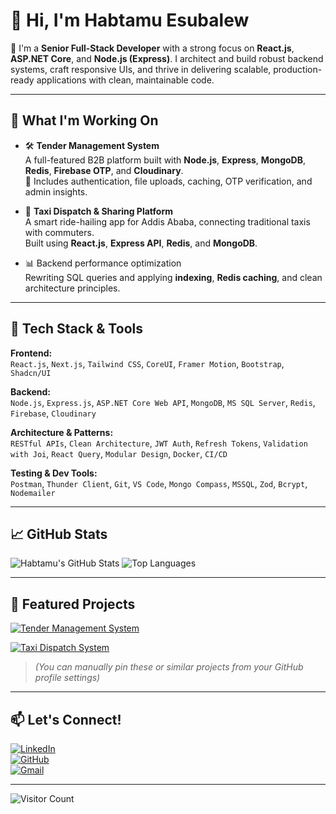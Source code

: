 # 👋 Hi, I'm Habtamu Esubalew

🎯 I'm a **Senior Full-Stack Developer** with a strong focus on **React.js**, **ASP.NET Core**, and **Node.js (Express)**. I architect and build robust backend systems, craft responsive UIs, and thrive in delivering scalable, production-ready applications with clean, maintainable code.

---

## 🚀 What I'm Working On

- 🛠 **Tender Management System**  
  A full-featured B2B platform built with **Node.js**, **Express**, **MongoDB**, **Redis**, **Firebase OTP**, and **Cloudinary**.  
  🔑 Includes authentication, file uploads, caching, OTP verification, and admin insights.

- 🚖 **Taxi Dispatch & Sharing Platform**  
  A smart ride-hailing app for Addis Ababa, connecting traditional taxis with commuters.  
  Built using **React.js**, **Express API**, **Redis**, and **MongoDB**.

- 📊 Backend performance optimization  
  Rewriting SQL queries and applying **indexing**, **Redis caching**, and clean architecture principles.

---

## 🧰 Tech Stack & Tools

**Frontend:**  
`React.js`, `Next.js`, `Tailwind CSS`, `CoreUI`, `Framer Motion`, `Bootstrap`, `Shadcn/UI`

**Backend:**  
`Node.js`, `Express.js`, `ASP.NET Core Web API`, `MongoDB`, `MS SQL Server`, `Redis`, `Firebase`, `Cloudinary`

**Architecture & Patterns:**  
`RESTful APIs`, `Clean Architecture`, `JWT Auth`, `Refresh Tokens`, `Validation with Joi`, `React Query`, `Modular Design`, `Docker`, `CI/CD`

**Testing & Dev Tools:**  
`Postman`, `Thunder Client`, `Git`, `VS Code`, `Mongo Compass`, `MSSQL`, `Zod`, `Bcrypt`, `Nodemailer`

---

## 📈 GitHub Stats

![Habtamu's GitHub Stats](https://github-readme-stats.vercel.app/api?username=habtamu-esubalew&show_icons=true&theme=radical)
![Top Languages](https://github-readme-stats.vercel.app/api/top-langs/?username=habtamu-esubalew&count_private=true&theme=radical&hide=html,css)

---

## 📌 Featured Projects

[![Tender Management System](https://github-readme-stats.vercel.app/api/pin/?username=habtamu-esubalew&repo=tender-management-backend&theme=radical)](https://github.com/habtamu-esubalew/tender-management-backend)

[![Taxi Dispatch System](https://github-readme-stats.vercel.app/api/pin/?username=habtamu-esubalew&repo=taxi-service-platform&theme=radical)](https://github.com/habtamu-esubalew/taxi-service-platform)

> *(You can manually pin these or similar projects from your GitHub profile settings)*

---

## 📫 Let's Connect!

[![LinkedIn](https://img.shields.io/badge/-LinkedIn-blue?style=flat&logo=linkedin)](https://www.linkedin.com/in/your-profile)  
[![GitHub](https://img.shields.io/badge/-GitHub-black?style=flat&logo=github)](https://github.com/habtamu-esubalew)  
[![Gmail](https://img.shields.io/badge/-Email-D14836?style=flat&logo=gmail&logoColor=white)](mailto:your-email@example.com)

---

![Visitor Count](https://komarev.com/ghpvc/?username=habtamu-esubalew&color=blue)
